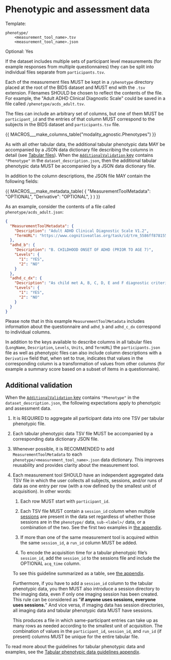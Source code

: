 # Phenotypic and assessment data

Template:

```Text
phenotype/
    <measurement_tool_name>.tsv
    <measurement_tool_name>.json
```

Optional: Yes

If the dataset includes multiple sets of participant level measurements (for
example responses from multiple questionnaires) they can be split into
individual files separate from `participants.tsv`.

Each of the measurement files MUST be kept in a `/phenotype` directory placed
at the root of the BIDS dataset and MUST end with the `.tsv` extension.
Filenames SHOULD be chosen to reflect the contents of the file.
For example, the "Adult ADHD Clinical Diagnostic Scale" could be saved in a file
called `/phenotype/acds_adult.tsv`.

The files can include an arbitrary set of columns, but one of them MUST be
`participant_id` and the entries of that column MUST correspond to the subjects
in the BIDS dataset and `participants.tsv` file.

<!-- This block generates a columns table.
The definitions of these fields can be found in
  src/schema/rules/tabular_data/*.yaml
and a guide for using macros can be found at
 https://github.com/bids-standard/bids-specification/blob/master/macros_doc.md
-->
{{ MACROS___make_columns_table("modality_agnostic.Phenotypes") }}

As with all other tabular data, the additional tabular phenotypic data
MAY be accompanied by a JSON data dictionary file describing the columns in detail
(see [Tabular files](../common-principles.md#tabular-files)).
When the [`AdditionalValidation` key](dataset-description.md#additional-validation)
contains `"Phenotype"` in the `dataset_description.json`,
then the additional tabular phenotypic data
MUST be accompanied by a JSON data dictionary file.

In addition to the column descriptions, the JSON file MAY contain the following fields:

<!-- This block generates a metadata table.
The definitions of these fields can be found in
  src/schema/objects/metadata.yaml
and a guide for using macros can be found at
 https://github.com/bids-standard/bids-specification/blob/master/macros_doc.md
-->
{{ MACROS___make_metadata_table(
   {
      "MeasurementToolMetadata": "OPTIONAL",
      "Derivative": "OPTIONAL",
   }
) }}

As an example, consider the contents of a file called
`phenotype/acds_adult.json`:

```JSON
{
  "MeasurementToolMetadata": {
    "Description": "Adult ADHD Clinical Diagnostic Scale V1.2",
    "TermURL": "https://www.cognitiveatlas.org/task/id/trm_5586ff878155d"
  },
  "adhd_b": {
    "Description": "B. CHILDHOOD ONSET OF ADHD (PRIOR TO AGE 7)",
    "Levels": {
      "1": "YES",
      "2": "NO"
    }
  },
  "adhd_c_dx": {
    "Description": "As child met A, B, C, D, E and F diagnostic criteria",
    "Levels": {
      "1": "YES",
      "2": "NO"
    }
  }
}
```

Please note that in this example `MeasurementToolMetadata` includes information
about the questionnaire and `adhd_b` and `adhd_c_dx` correspond to individual
columns.

In addition to the keys available to describe columns in all tabular files
(`LongName`, `Description`, `Levels`, `Units`, and `TermURL`) the
`participants.json` file as well as phenotypic files can also include column
descriptions with a `Derivative` field that, when set to true, indicates that
values in the corresponding column is a transformation of values from other
columns (for example a summary score based on a subset of items in a
questionnaire).

## Additional validation

When the [`AdditionalValidation` key](dataset-description.md#additional-validation)
contains `"Phenotype"` in the `dataset_description.json`,
the following expectations apply to phenotypic and assessment data.

1.  It is REQUIRED to aggregate all participant data into
    one TSV per tabular phenotypic file.

1.  Each tabular phenotypic data TSV file MUST be accompanied by
    a corresponding data dictionary JSON file.

1.  Whenever possible, it is RECOMMENDED to add `MeasurementToolMetadata` to
    each `phenotype/<measurement_tool_name>.json` data dictionary.
    This improves reusability and provides clarity about the measurement tool.

1.  Each measurement tool SHOULD have an independent
    aggregated data TSV file in which the user collects all subjects, sessions,
    and/or runs of data as one entry per row (with a row defined by
    the smallest unit of acquisition). In other words:

    1.  Each row MUST start with `participant_id`.

    1.  Each TSV file MUST contain a `session_id` column when
        multiple [sessions](../glossary.md#session-entities) are present
        in the data set regardless of whether those sessions are in
        the `phenotype/` data, `sub-<label>/` data, or a combination of the two.
        See the first two examples in [the appendix](../appendices/phenotype.md).

    1.  If more than one of the same measurement tool is acquired within
        the same `session_id`, a `run_id` column MUST be added.

    1.  To encode the acquisition time for a tabular phenotypic file’s `session_id`,
        add the `session_id` to the sessions file and
        include the OPTIONAL `acq_time` column.

    To see this guideline summarized as a table,
    see [the appendix](../appendices/phenotype.md#to-summarize-this-guideline-as-a-table).

    Furthermore, if you have to add a `session_id` column to the tabular phenotypic data,
    you then MUST also introduce a session directory to the imaging data,
    even if only one imaging session has been created.
    This rule can be considered as "**if anyone uses sessions, everyone uses sessions.**"
    And vice versa, if imaging data has session directories,
    all imaging data and tabular phenotypic data MUST have sessions.

    This produces a file in which same-participant entries can take up as many rows as needed
    according to the smallest unit of acquisition.
    The combination of values in the `participant_id`, `session_id`, and `run_id` (if present)
    columns MUST be unique for the entire tabular file.

To read more about the guidelines for tabular phenotypic data and examples,
see the [Tabular phenotypic data guidelines appendix](../appendices/phenotype.md).
